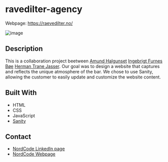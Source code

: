 # ravedilter-agency

Webpage: https://raevedilter.no/

![image](https://github.com/HermanJasser/folder-for-images/blob/main/img/raevedilter-screenshot.png)

## Description

This is a collaboration project beetween [Amund Halgunset](https://github.com/amundh00) [Ingebrigt Furnes Bøe](https://github.com/ingebrigtfb) [Herman Trane Jasser](https://github.com/HermanJasser). Our goal was to design a website that captures and reflects the unique atmosphere of the bar. We chose to use Sanity, allowing the customer to easily update and customize the website content. 

## Built With

- HTML
- CSS
- JavaScript
- [Sanity](https://www.sanity.io/)

## Contact

- [NordCode LinkedIn page](https://www.linkedin.com/company/nordcode/?originalSubdomain=lt)
- [NordCode Webpage](https://nordcode.no/)



